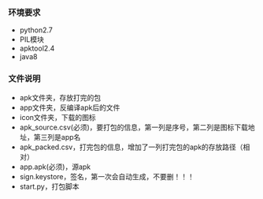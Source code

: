 ### 环境要求
* python2.7
* PIL模块
* apktool2.4
* java8
### 文件说明
* apk文件夹，存放打完的包
* app文件夹，反编译apk后的文件
* icon文件夹，下载的图标
* apk_source.csv(必须)，要打包的信息，第一列是序号，第二列是图标下载地址，第三列是app名
* apk_packed.csv，打完包的信息，增加了一列打完包的apk的存放路径（相对）
* app.apk(必须)，源apk
* sign.keystore，签名，第一次会自动生成，不要删！！！
* start.py，打包脚本